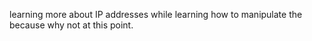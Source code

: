 learning more about IP addresses while learning how to manipulate the because why not at this point.
